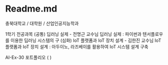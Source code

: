 # Readme.md

충북대학교 / 대학원 / 산업인공지능학과

1학기 전공과목
(공통) 딥러닝 실제 - 전명근 교수님
딥러닝 실제 : 파이썬과 텐서플로우를 이용한 딥러닝 시스템의 구
(심화) IoT 플랫폼과 IoT 장치 설계 - 김한진 교수님
IoT 플랫폼과 IoT 장치 설계 : 아두이노, 라즈베이를 활용하여 IoT 시스템 설계 구축


AI-Ex-30 포트폴리오 ( )
